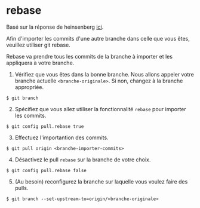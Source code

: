 
# rebase

Basé sur la réponse de heinsenberg [ici](https://stackoverflow.com/questions/37709298/how-to-get-changes-from-another-branch).

Afin d'importer les commits d'une autre branche dans celle que vous êtes, 
veuillez utiliser git rebase.

Rebase va prendre tous les commits de la branche à importer et les appliquera à votre branche.

1. Vérifiez que vous êtes dans la bonne branche. Nous allons appeler votre branche actuelle `<branche-originale>`. Si non, changez à la branche appropriée.
```
$ git branch
```

2. Spécifiez que vous allez utiliser la fonctionnalité `rebase` pour importer les commits.
```
$ git config pull.rebase true
```

3. Effectuez l'importantion des commits.
```
$ git pull origin <branche-importer-commits>
```
4. Désactivez le pull `rebase` sur la branche de votre choix.
```
$ git config pull.rebase false
```

5. (Au besoin) reconfigurez la branche sur laquelle vous voulez faire des pulls.
```
$ git branch --set-upstream-to=origin/<branche-originale>
```
